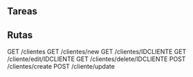 ## Tareas

## Rutas

GET /clientes
GET /clientes/new
GET /clientes/IDCLIENTE
GET /cliente/edit/IDCLIENTE
GET /clientes/delete/IDCLIENTE
POST /clientes/create
POST /cliente/update